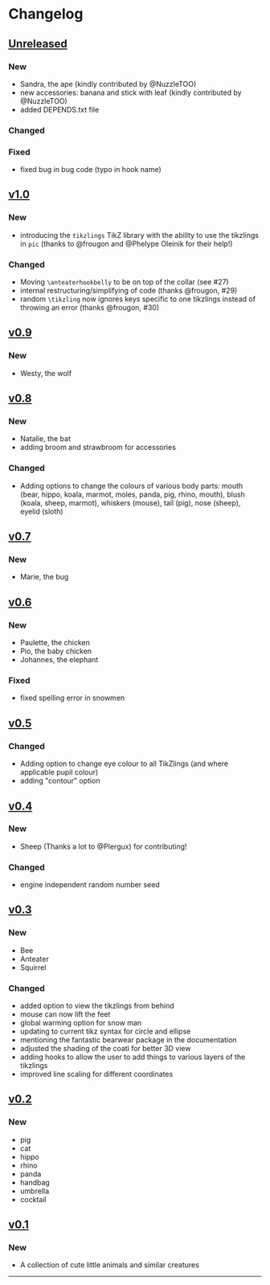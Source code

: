 # Changelog

## [Unreleased]

### New

- Sandra, the ape (kindly contributed by @NuzzleTOO)
- new accessories: banana and stick with leaf (kindly contributed by @NuzzleTOO)
- added DEPENDS.txt file

### Changed

### Fixed

- fixed bug in bug code (typo in hook name)

## [v1.0]

### New

- introducing the `tikzlings` TikZ library with the ability to use the tikzlings in `pic` (thanks to @frougon and @Phelype Oleinik for their help!)

### Changed

- Moving `\anteaterhookbelly` to be on top of the collar (see #27)
- internal restructuring/simplifying of code (thanks @frougon, #29)
- random `\tikzling` now ignores keys specific to one tikzlings instead of throwing an error (thanks @frougon, #30)

## [v0.9]

### New

- Westy, the wolf

## [v0.8]

### New

- Natalie, the bat
- adding broom and strawbroom for accessories 

### Changed

- Adding options to change the colours of various body parts: mouth (bear, hippo, koala, marmot, moles, panda, pig, rhino, mouth), blush (koala, sheep, marmot), whiskers (mouse), tail (pig), nose (sheep), eyelid (sloth)

## [v0.7]

### New

- Marie, the bug

## [v0.6]

### New

- Paulette, the chicken
- Pio, the baby chicken
- Johannes, the elephant

### Fixed

- fixed spelling error in snowmen

## [v0.5]

### Changed

- Adding option to change eye colour to all TikZlings (and where applicable pupil colour)
- adding "contour" option

## [v0.4]

### New

- Sheep (Thanks a lot to @Plergux) for contributing!

### Changed

- engine independent random number seed

## [v0.3]

### New

- Bee
- Anteater
- Squirrel

### Changed

- added option to view the tikzlings from behind
- mouse can now lift the feet
- global warming option for snow man
- updating to current tikz syntax for circle and ellipse
- mentioning the fantastic bearwear package in the documentation
- adjusted the shading of the coati for better 3D view
- adding hooks to allow the user to add things to various layers of the tikzlings
- improved line scaling for different coordinates

## [v0.2]

### New

- pig
- cat
- hippo
- rhino
- panda
- handbag
- umbrella
- cocktail

## [v0.1]

### New

- A collection of cute little animals and similar creatures

------

[Unreleased]: https://github.com/samcarter/tikzlings/compare/v1.0...HEAD
[v1.0]: https://github.com/samcarter/tikzlings/compare/v0.9...v1.0
[v0.9]: https://github.com/samcarter/tikzlings/compare/v0.8...v0.9
[v0.8]: https://github.com/samcarter/tikzlings/compare/v0.7...v0.8
[v0.7]: https://github.com/samcarter/tikzlings/compare/v0.6...v0.7
[v0.6]: https://github.com/samcarter/tikzlings/compare/v0.5...v0.6
[v0.5]: https://github.com/samcarter/tikzlings/compare/v0.4...v0.5
[v0.4]: https://github.com/samcarter/tikzlings/compare/v0.3...v0.4
[v0.3]: https://github.com/samcarter/tikzlings/compare/v0.2...v0.3
[v0.2]: https://github.com/samcarter/tikzlings/compare/v0.1...v0.2
[v0.1]: https://github.com/samcarter/tikzlings/compare/v0.0...v0.1
